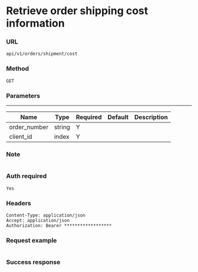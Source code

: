 # Retrieve order shipping cost information
### URL

```text
api/v1/orders/shipment/cost
```

### Method

```text
GET
```

### Parameters

------------------------------------------------------------------
| Name         | Type   | Required | Default | Description |
|--------------|--------|----------|---------|-------------|
| order_number | string | Y        |         |             |
| client_id    | index  | Y        |         |             |

### Note

```text

```

### Auth required

```text
Yes
```

### Headers

```text
Content-Type: application/json
Accept: application/json
Authorization: Bearer ******************
```

### Request example

```json

```

### Success response
```json

```